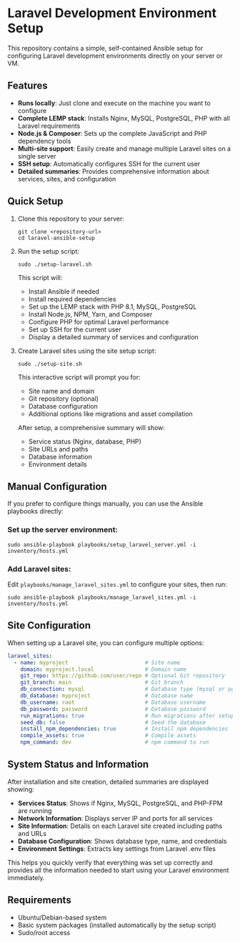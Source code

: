 # Laravel Development Environment Setup

This repository contains a simple, self-contained Ansible setup for configuring Laravel development environments directly on your server or VM.

## Features

- **Runs locally**: Just clone and execute on the machine you want to configure
- **Complete LEMP stack**: Installs Nginx, MySQL, PostgreSQL, PHP with all Laravel requirements
- **Node.js & Composer**: Sets up the complete JavaScript and PHP dependency tools
- **Multi-site support**: Easily create and manage multiple Laravel sites on a single server
- **SSH setup**: Automatically configures SSH for the current user
- **Detailed summaries**: Provides comprehensive information about services, sites, and configuration

## Quick Setup

1. Clone this repository to your server:
   ```
   git clone <repository-url>
   cd laravel-ansible-setup
   ```

2. Run the setup script:
   ```
   sudo ./setup-laravel.sh
   ```

   This script will:
   - Install Ansible if needed
   - Install required dependencies
   - Set up the LEMP stack with PHP 8.1, MySQL, PostgreSQL
   - Install Node.js, NPM, Yarn, and Composer
   - Configure PHP for optimal Laravel performance
   - Set up SSH for the current user
   - Display a detailed summary of services and configuration

3. Create Laravel sites using the site setup script:
   ```
   sudo ./setup-site.sh
   ```

   This interactive script will prompt you for:
   - Site name and domain
   - Git repository (optional)
   - Database configuration
   - Additional options like migrations and asset compilation
   
   After setup, a comprehensive summary will show:
   - Service status (Nginx, database, PHP)
   - Site URLs and paths
   - Database information
   - Environment details

## Manual Configuration

If you prefer to configure things manually, you can use the Ansible playbooks directly:

### Set up the server environment:
```
sudo ansible-playbook playbooks/setup_laravel_server.yml -i inventory/hosts.yml
```

### Add Laravel sites:
Edit `playbooks/manage_laravel_sites.yml` to configure your sites, then run:
```
sudo ansible-playbook playbooks/manage_laravel_sites.yml -i inventory/hosts.yml
```

## Site Configuration

When setting up a Laravel site, you can configure multiple options:

```yaml
laravel_sites:
  - name: myproject                        # Site name
    domain: myproject.local                # Domain name
    git_repo: https://github.com/user/repo # Optional Git repository
    git_branch: main                       # Git branch
    db_connection: mysql                   # Database type (mysql or pgsql)
    db_database: myproject                 # Database name
    db_username: root                      # Database username
    db_password: password                  # Database password
    run_migrations: true                   # Run migrations after setup
    seed_db: false                         # Seed the database
    install_npm_dependencies: true         # Install npm dependencies
    compile_assets: true                   # Compile assets
    npm_command: dev                       # npm command to run
```

## System Status and Information

After installation and site creation, detailed summaries are displayed showing:

- **Services Status**: Shows if Nginx, MySQL, PostgreSQL, and PHP-FPM are running
- **Network Information**: Displays server IP and ports for all services
- **Site Information**: Details on each Laravel site created including paths and URLs
- **Database Configuration**: Shows database type, name, and credentials
- **Environment Settings**: Extracts key settings from Laravel .env files

This helps you quickly verify that everything was set up correctly and provides all the information needed to start using your Laravel environment immediately.

## Requirements

- Ubuntu/Debian-based system
- Basic system packages (installed automatically by the setup script)
- Sudo/root access 